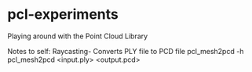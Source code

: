 # pcl-experiments
Playing around with the Point Cloud Library


Notes to self:
Raycasting- Converts PLY file to PCD file
	pcl_mesh2pcd -h
	pcl_mesh2pcd <input.ply> <output.pcd>
